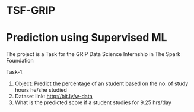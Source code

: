 # TSF-GRIP
# Prediction using Supervised ML
The project is a Task for the GRIP Data Science Internship in The Spark Foundation

Task-1:

1. Object: Predict the percentage of an student based on the no. of study hours he/she studied                                                                                     
2. Dataset link: http://bit.ly/w-data                                                                                                                                               
3. What is the predicted score if a student studies for 9.25 hrs/day
